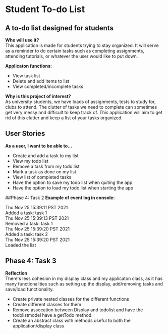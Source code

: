 # Student To-do List

## A to-do list designed for students

**Who will use it?**
\
This application is made for students trying to stay organized. 
It will serve as a reminder to do certain tasks such as completing
assignments, attending tutorials, or whatever the user would like
to put down.

**Applicaton functions:**
- View task list
- Delete and add items to list
- View completed/incomplete tasks

**Why is this project of interest?**
\
As university students, we have loads of assignments, tests to 
study for, clubs to attend. The clutter of tasks we need to complete
can sometimes get very messy and difficult to keep track of. This 
application will aim to get rid of this clutter and keep a list of
your tasks organized.

## User Stories
**As a user, I want to be able to...**
- Create and add a task to my list
- View my todo list
- Remove a task from my todo list
- Mark a task as done on my list
- View list of completed tasks
- Have the option to save my todo list when quiting the app
- Have the option to load my todo list when starting the app

##Phase 4: Task 2
**Example of event log in console:**

Thu Nov 25 15:39:11 PST 2021\
Added a task: task 1\
Thu Nov 25 15:39:13 PST 2021\
Removed a task: task 1\
Thu Nov 25 15:39:20 PST 2021\
Added a task: task 2\
Thu Nov 25 15:39:20 PST 2021\
Loaded the list

## Phase 4: Task 3
**Reflection** \
There's less cohesion in my display class and my applicaton class, as it has 
many functionalities such as setting up the display, add/removing tasks and 
save/load functionality. 

- Create private nested classes for the different functions
- Create different classes for them
- Remove assocation between Display and todolist and have the todolistmodel have a 
getTodo method.
- Create an abstract class with methods useful to both the application/display class
